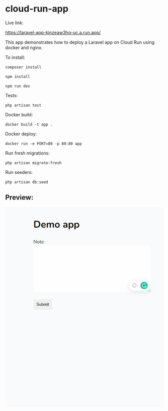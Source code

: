 # cloud-run-app

Live link:

<a href="https://laravel-app-kjnzeaw3hq-uc.a.run.app/" target="_blank">https://laravel-app-kjnzeaw3hq-uc.a.run.app/</a>

This app demonstrates how to deploy a Laravel app on Cloud Run using docker and nginx.

To install:

```
composer install
```

```
npm install
```

```
npm run dev
```

Tests:
```
php artisan test
```

Docker build:

```
docker build -t app .
```

Docker deploy:

```
docker run -e PORT=80 -p 80:80 app
```

Run fresh migrations:

```
php artisan migrate:fresh
```

Run seeders:

```
php artisan db:seed
```

## Preview:

![Preview note taker app](./public/images/preview.gif)